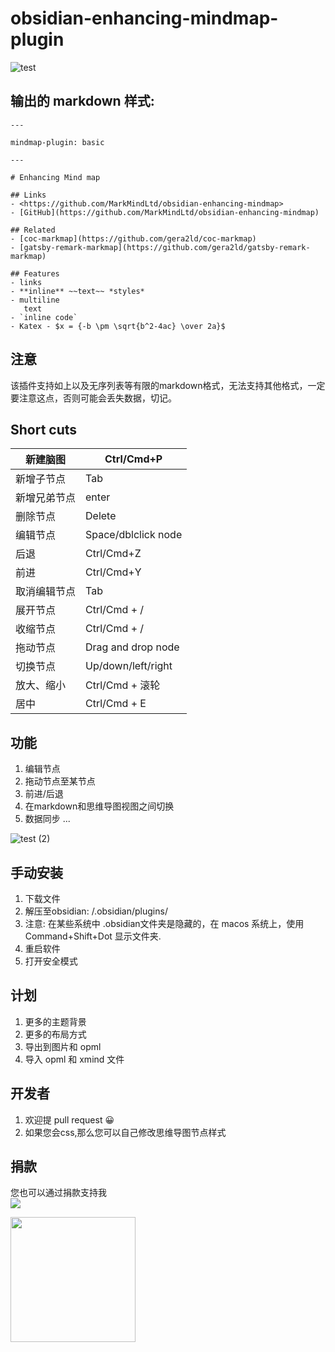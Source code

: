 # obsidian-enhancing-mindmap-plugin


![test](https://user-images.githubusercontent.com/18719494/124454742-63ec8580-ddbb-11eb-8da0-7cd44f38a225.gif)

## 输出的 markdown 样式:

```
---

mindmap-plugin: basic

---

# Enhancing Mind map

## Links
- <https://github.com/MarkMindLtd/obsidian-enhancing-mindmap>
- [GitHub](https://github.com/MarkMindLtd/obsidian-enhancing-mindmap)

## Related
- [coc-markmap](https://github.com/gera2ld/coc-markmap)
- [gatsby-remark-markmap](https://github.com/gera2ld/gatsby-remark-markmap)

## Features
- links
- **inline** ~~text~~ *styles*
- multiline
   text
- `inline code`
- Katex - $x = {-b \pm \sqrt{b^2-4ac} \over 2a}$
```
## 注意

该插件支持如上以及无序列表等有限的markdown格式，无法支持其他格式，一定要注意这点，否则可能会丢失数据，切记。

## Short cuts

| 新建脑图             | Ctrl/Cmd+P       |
| ------------------------- | ---------------- |
| 新增子节点            | Tab              |
| 新增兄弟节点          | enter            |
| 删除节点               | Delete           |
| 编辑节点                 | Space/dblclick node|
| 后退                      | Ctrl/Cmd+Z       |
| 前进                      | Ctrl/Cmd+Y       |
| 取消编辑节点            | Tab              |
| 展开节点               | Ctrl/Cmd + /     |
| 收缩节点             | Ctrl/Cmd + /     |
| 拖动节点  | Drag and drop node |
| 切换节点                 | Up/down/left/right |
| 放大、缩小                 | Ctrl/Cmd + 滚轮 |
| 居中          | Ctrl/Cmd + E |

## 功能

1. 编辑节点
2. 拖动节点至某节点
3. 前进/后退
4. 在markdown和思维导图视图之间切换  
5. 数据同步
...

![test (2)](https://user-images.githubusercontent.com/18719494/124458786-fd1d9b00-ddbf-11eb-8dbc-eeefb5b7abf5.gif)

## 手动安装
1. 下载文件
2. 解压至obsidian: <vault>/.obsidian/plugins/
3. 注意: 在某些系统中 .obsidian文件夹是隐藏的，在 macos 系统上，使用 Command+Shift+Dot 显示文件夹.
4. 重启软件
5. 打开安全模式


## 计划
1. 更多的主题背景
2. 更多的布局方式
3. 导出到图片和 opml
4. 导入 opml 和 xmind 文件

## 开发者
1. 欢迎提 pull request  😀
2. 如果您会css,那么您可以自己修改思维导图节点样式

## 捐款
  您也可以通过捐款支持我<br>
<a href="https://www.buymeacoffee.com/markmind"><img src="https://img.buymeacoffee.com/button-api/?text=Buy me a coffee&emoji=&slug=markmind&button_colour=FFDD00&font_colour=000000&font_family=Cookie&outline_colour=000000&coffee_colour=ffffff"></a>
<br>

<img src="https://user-images.githubusercontent.com/18719494/124471790-e3844f80-ddcf-11eb-83c6-c5c16996c206.png" width="200px"/>
  




